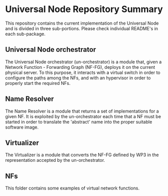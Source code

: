 # Universal Node Repository Summary
This repository contains the current implementation of the Universal Node and is divided in three sub-portions.
Please check individual README's in each sub-package.

## Universal Node orchestrator
The Universal Node orchestrator (un-orchestrator) is a module
that, given a Network Function - Forwarding Graph (NF-FG), deploys it on
the current physical server. To this purpose, it interacts with a virtual
switch in order to configure the paths among the NFs, and with an hypervisor
in order to properly start the required NFs.

## Name Resolver
The Name Resolver is a module that returns a set of implementations for a
given NF. It is exploited by the un-orchestrator each time that a NF must
be started in order to translate the 'abstract' name into the proper
suitable software image.

## Virtualizer
The Virtualizer is a module that converts the NF-FG defined by WP3 in the
representation accepted by the un-orchestrator.

## NFs
This folder contains some examples of virtual network functions.
